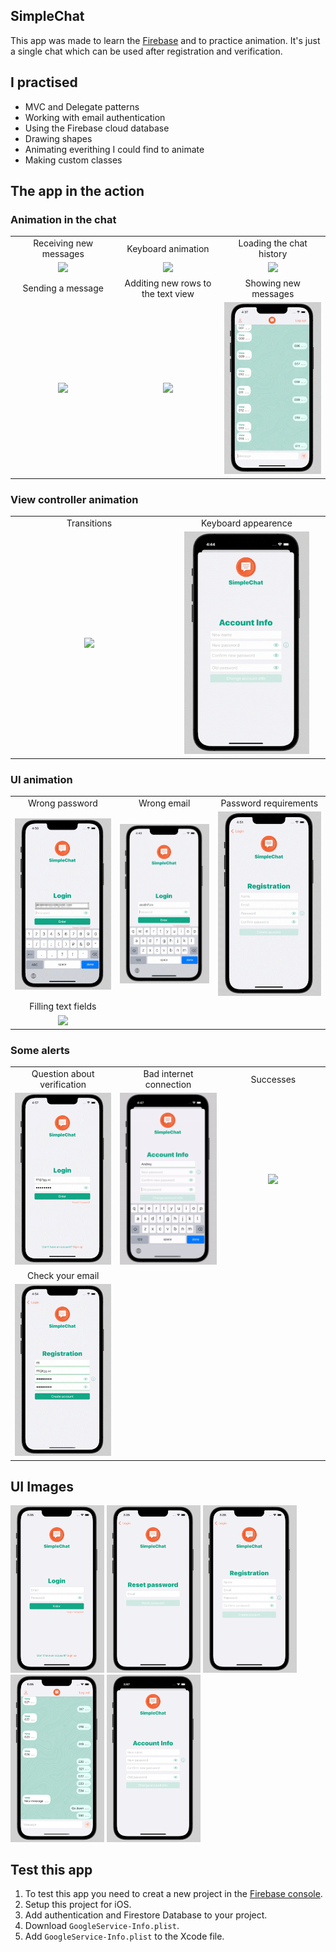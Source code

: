## SimpleChat
This app was made to learn the [Firebase](https://firebase.google.com) and to practice animation. It's just a single chat which can be used after registration and verification.

## I practised
- MVC and Delegate patterns
- Working with email authentication
- Using the Firebase cloud database
- Drawing shapes
- Animating everithing I could find to animate
- Making custom classes

## The app in the action
### Animation in the chat
<table>
  <tr align="center">
    <td width="250">Receiving new messages</td>
    <td width="250">Keyboard animation</td>
    <td width="250">Loading the chat history</td>
  </tr>
  <tr align= "center">
    <td width="250"><img src="Gifs/Chat0.gif" width="200"></td>
    <td width="250"><img src="Gifs/Chat1.gif" width="200"></td>
    <td width="250"><img src="Gifs/Chat2.gif" width="200"></td>
  </tr>
  <tr align= "center">
    <td width="250">Sending a message</td>
    <td width="250">Additing new rows to the text view</td>
    <td width="250">Showing new messages</td>
  </tr>
  <tr align= "center">
    <td width="250"><img src="Gifs/Chat3.gif" width="200"></td>
    <td width="250"><img src="Gifs/Chat4.gif" width="200"></td>
    <td width="250"><img src="Gifs/Chat5.gif" width="200"></td>
  </tr>
 </table>

### View controller animation
<table>
  <tr align="center">
    <td width="250">Transitions</td>
    <td width="250">Keyboard appearence</td>
  </tr>
  <tr align= "center">
    <td width="250"><img src="Gifs/Transitions.gif" width="200"></td>
    <td width="250"><img src="Gifs/Keyboard.gif" width="200"></td>
  </tr>
 </table>

### UI animation
<table>
  <tr align="center">
    <td width="250">Wrong password</td>
    <td width="250">Wrong email</td>
    <td width="250">Password requirements</td>
  </tr>
  <tr align= "center">
    <td width="250"><img src="Gifs/UIAnimation0.gif" width="200"></td>
    <td width="250"><img src="Gifs/UIAnimation1.gif" width="200"></td>
    <td width="250"><img src="Gifs/UIAnimation2.gif" width="200"></td>
  </tr>
    <tr align="center">
    <td width="250">Filling text fields</td>
  </tr>
  <tr align= "center">
    <td width="250"><img src="Gifs/UIAnimation3.gif" width="200"></td>
  </tr>
 </table>

### Some alerts
<table>
  <tr align="center">
    <td width="250">Question about verification</td>
    <td width="250">Bad internet connection</td>
    <td width="250">Successes</td>
  </tr>
  <tr align= "center">
    <td width="250"><img src="Gifs/Alert0.gif" width="200"></td>
    <td width="250"><img src="Gifs/Alert1.gif" width="200"></td>
    <td width="250"><img src="Gifs/Alert2.gif" width="200"></td>
  </tr>
    <tr align="center">
    <td width="250">Check your email</td>
  </tr>
  <tr align= "center">
    <td width="250"><img src="Gifs/Alert3.gif" width="200"></td>
  </tr>
 </table>

## UI Images
<p float="left">
  <img src="Images/login screen.png" width="150" />
  <img src="Images/reset password.png" width="150" /> 
  <img src="Images/sign up screen.png" width="150" />
  <img src="Images/chat screen.png" width="150" />
  <img src="Images/change account info.png" width="150" />
</p>

## Test this app
1. To test this app you need to creat a new project in the [Firebase console](https://console.firebase.google.com/u/0/).
2. Setup this project for iOS.
3. Add authentication and Firestore Database to your project.
4. Download `GoogleService-Info.plist`.
5. Add `GoogleService-Info.plist` to the Xcode file.
